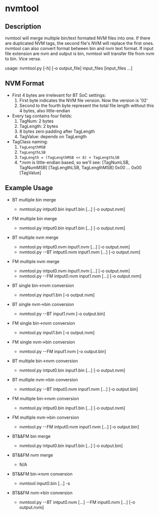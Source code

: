 # nvmtool
## Description
nvmtool will merge multiple bin/text formated NVM files into one. If there are
duplicated NVM tags, the second file's NVM will replace the first ones.
nvmtool can also convert format between bin and nvm text format.
If input file extension are nvm and output is bin, nvmtool will transfer file from nvm to bin.
Vice versa.

usage: nvmtool.py [-h] [-o output_file] input_files [input_files ...]

## NVM Format
* First 4 bytes are irrelevant for BT SoC settings:
	1. First byte indicates the NVM file version. Now the version is '02'
	2. Second to the fourth byte represent the total file length without this 4 bytes, also little-endian
* Every tag contains four fields:
	1. TagNum: 2 bytes
	2. TagLength: 2 bytes
	3. 8 bytes zero padding after TagLength
	4. TagValue: depends on TagLength
* TagClass naming:
	1. `TagLengthMSB`
	2. `TagLengthLSB`
	3. `TagLength = (TagLengthMSB << 8) + TagLengthLSB`
	4. *.nvm is little-endian based, so we'll see:
		[TagNumLSB, TagNumMSB] [TagLengthLSB, TagLengthMSB] 0x00 ... 0x00 [TagValue]

## Example Usage
* BT multiple bin merge
	* nvmtool.py intput0.bin input1.bin [...] [-o output.nvm]

* FM multiple bin merge
	* nvmtool.py intput0.bin input1.bin [...] [-o output.nvm]

* BT multiple nvm merge
	* nvmtool.py intput0.nvm input1.nvm [...] [-o output.nvm]
	* nvmtool.py --BT intput0.nvm input1.nvm [...] [-o output.nvm]

* FM multiple nvm merge
	* nvmtool.py intput0.nvm input1.nvm [...] [-o output.nvm]
	* nvmtool.py --FM intput0.nvm input1.nvm [...] [-o output.nvm]

* BT single bin->nvm conversion
	* nvmtool.py input1.bin [-o output.nvm]

* BT single nvm->bin conversion
	* nvmtool.py --BT input1.nvm [-o output.bin]

* FM single bin->nvm conversion
	* nvmtool.py input1.bin [-o output.nvm]

* FM single nvm->bin conversion
	* nvmtool.py --FM input1.nvm [-o output.bin]

* BT multiple bin->nvm conversion
	* nvmtool.py intput0.bin input1.bin [...] [-o output.nvm]

* BT multiple nvm->bin conversion
	* nvmtool.py --BT intput0.nvm input1.nvm [...] [-o output.bin]

* FM multiple bin->nvm conversion
	* nvmtool.py intput0.bin input1.bin [...] [-o output.nvm]

* FM multiple nvm->bin conversion
	* nvmtool.py --FM intput0.nvm input1.nvm [...] [-o output.bin]

* BT&&FM bin merge
	* nvmtool.py intput0.bin input1.bin [...] [-o output.bin]

* BT&&FM nvm merge
	* N/A

* BT&&FM bin->nvm conversion
	* nvmtool input0.bin [...] -s

* BT&&FM nvm->bin conversion
	* nvmtool.py --BT intput0.nvm [...] --FM input0.nvm [...] [-o output.nvm]
